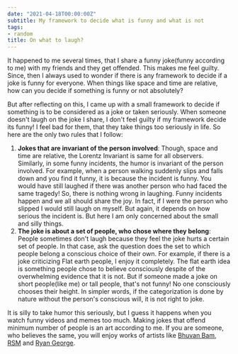 ```yaml
---
date: "2021-04-18T00:00:00Z"
subtitle: My framework to decide what is funny and what is not
tags:
- random
title: On what to laugh?
---
```


It happened to me several times, that I share a funny joke(funny according to me) with my friends and they get offended. This makes me feel guilty. Since, then I always used to wonder if there is any framework to decide if a joke is funny for everyone. When things like space and time are relative, how can you decide if something is funny or not absolutely?

But after reflecting on this, I came up with a small framework to decide if something is to be considered as a joke or taken seriously.  When someone doesn't laugh on the joke I share, I don't feel guilty if my framework decide its funny! I feel bad for them, that they take things too seriously in life. So here are the only two rules that I follow:

1.  **Jokes that are invariant of the person involved**: Though, space and time are relative, the Lorentz Invariant is same for all observers. Similarly, in some funny incidents, the humor is invariant of the person involved. For example, when a person walking suddenly slips and falls down and you find it funny, it is because the incident is funny. You would have still laughed if there was another person who had faced the same tragedy! So, there is nothing wrong in laughing. Funny incidents happen and we all should share the joy. In fact, if I were the person who slipped I would still laugh on myself. But again, it depends on how serious the incident is. But here I am only concerned about the small and silly things.
2. **The joke is about a set of people, who chose where they belong**: People sometimes don't laugh because they feel the joke hurts a certain set of people. In that case, ask the question does the set to which people belong a conscious choice of their own. For example, if there is a joke criticizing Flat earth people, I enjoy it completely. The flat earth idea is something people chose to believe consciously despite of the overwhelming evidence that it is not. But if someone made a joke on short people(like me) or tall people, that's not funny! No one consciously chooses their height. In simpler words, if the categorization is done by nature without the person's conscious will, it is not right to joke.

It is silly to take humor this seriously, but I guess it happens when you watch funny videos and memes too much. Making jokes that offend minimum number of people is an art according to me. If you are someone, who believes the same, you will enjoy works of artists like [Bhuvan Bam](https://www.youtube.com/channel/UCqwUrj10mAEsqezcItqvwEw), [RSM](https://www.youtube.com/channel/UCjV6TXJ8YTIule0-IyrmY-Q) and [Ryan George](https://www.youtube.com/user/RyGeor).
